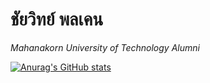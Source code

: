 # ชัยวิทย์ พลเคน
_Mahanakorn University of Technology Alumni_

[![Anurag's GitHub stats](https://github-readme-stats.vercel.app/api?username=deepinbubblegum)](https://github.com/anuraghazra/github-readme-stats)


<!--
[![Top Langs](https://github-readme-stats.vercel.app/api/top-langs/?username=deepinbubblegum&layout=compact)](https://github.com/anuraghazra/github-readme-stats)
**deepinbubblegum/deepinbubblegum** is a ✨ _special_ ✨ repository because its `README.md` (this file) appears on your GitHub profile.

Here are some ideas to get you started:

- 🔭 I’m currently working on ...
- 🌱 I’m currently learning ...
- 👯 I’m looking to collaborate on ...
- 🤔 I’m looking for help with ...
- 💬 Ask me about ...
- 📫 How to reach me: ...
- 😄 Pronouns: ...
- ⚡ Fun fact: ...
-->
